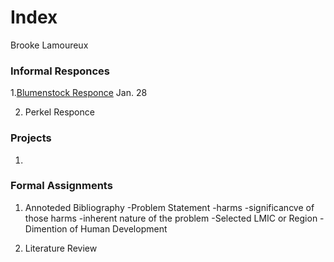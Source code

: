 # Index

Brooke Lamoureux

### Informal Responces

1.[Blumenstock Responce](https://github.com/bmlamoureux/workshop/blob/master/blumenstock.md) Jan. 28

2. Perkel Responce
### Projects

1. 

### Formal Assignments 

1. Annoteded Bibliography
-Problem Statement
  -harms
  -significancve of those harms
  -inherent nature of the problem
-Selected LMIC or Region
-Dimention of Human Development

2. Literature Review
